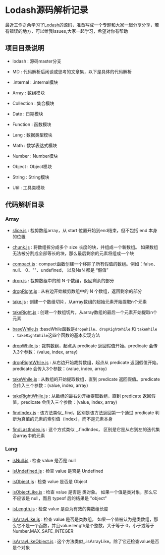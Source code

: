 # Lodash源码解析记录

最近工作之余学习了[Lodash](https://github.com/lodash/lodash)的源码，准备写成一个专题和大家一起分享分享，若有错误的地方，可以给我Issues,大家一起学习，希望对你有帮助

## 项目目录说明

* lodash : 源码master分支

* MD : 代码解析后闲谈或思考的文章集，以下是具体的代码解析

* .internal : .internal模块

* Array : 数组模块

* Collection : 集合模块

* Date : 日期模块

* Function : 函数模块

* Lang : 数据类型模块

* Math : 数学表达式模块

* Number : Number模块

* Object : Object模块

* String : String模块

* Util : 工具类模块

## 代码解析目录

### Array

* [slice.js](https://github.com/JILL1231/readLodash/blob/master/Array/slice.js) : 裁剪数组array，从 start 位置开始到end结束，但不包括 end 本身的位置

* [chunk.js](https://github.com/JILL1231/readLodash/blob/master/Array/chunk.js) : 将数组拆分成多个 size 长度的块，并组成一个新数组。 如果数组无法被分割成全部等长的块，那么最后剩余的元素将组成一个块

* [compact.js](https://github.com/JILL1231/readLodash/blob/master/Array/compact.js) : compact函数创建一个移除了所有假值的数组。例如：false、null、 0、""、undefined， 以及NaN 都是 “假值”

* [drop.js](https://github.com/JILL1231/readLodash/blob/master/Array/drop.js) : 裁剪数组中的前 N 个数组，返回剩余的部分

* [dropRight.js](https://github.com/JILL1231/readLodash/blob/master/Array/dropRight.js) : 从右边开始裁剪数组中的 N 个数组，返回剩余的部分

* [take.js](https://github.com/JILL1231/readLodash/blob/master/Array/take.js) : 创建一个数组切片，从array数组的起始元素开始提取n个元素

* [takeRight.js](https://github.com/JILL1231/readLodash/blob/master/Array/takeRight.js) : 创建一个数组切片，从array数组的最后一个元素开始提取n个元素

* [baseWhile.js](https://github.com/JILL1231/readLodash/blob/master/.internal/baseWhile.js) :baseWhile函数是`dropWhile`、`dropRightWhile` 和 `takeWhile` 、`takeRightWhile`这四个函数的基本实现方法 

* [dropWhile.js](https://github.com/JILL1231/readLodash/blob/master/Array/dropWhile.js) : 裁剪数组，起点从 predicate 返回假值开始。predicate 会传入3个参数：(value, index, array)

* [dropRightWhile.js](https://github.com/JILL1231/readLodash/blob/master/Array/dropRightWhile.js) : 从右边开始裁剪数组，起点从 predicate 返回假值开始。predicate 会传入3个参数：(value, index, array)

* [takeWhile.js](https://github.com/JILL1231/readLodash/blob/master/Array/takeWhile.js) : 从数组的开始提取数组，直到 predicate 返回假值。predicate 会传入三个参数：(value, index, array)

* [takeRightWhile.js](https://github.com/JILL1231/readLodash/blob/master/Array/takeRightWhile.js) : 从数组的最右边开始提取数组，直到 predicate 返回假值。predicate 会传入三个参数：(value, index, array)

* [findIndex.js](https://github.com/JILL1231/readLodash/blob/master/Array/findIndex.js) : 该方法类似_.find，区别是该方法返回第一个通过 predicate 判断为真值的元素的索引值（index），而不是元素本身
    
* [findLastIndex.js](https://github.com/JILL1231/readLodash/blob/master/Array/findLastIndex.js) : 这个方式类似 _.findIndex， 区别是它是从右到左的迭代集合array中的元素

### Lang

* [isNull.js](https://github.com/JILL1231/readLodash/blob/master/Lang/isNull.js) : 检查 value 是否是 null

* [isUndefined.js](https://github.com/JILL1231/readLodash/blob/master/Lang/isUndefined.js) : 检查 value 是否是 Undefined

* [isObject.js](https://github.com/JILL1231/readLodash/blob/master/Lang/isObject.js) : 检查 value 是否是 Object

* [isObjectLike.js](https://github.com/JILL1231/readLodash/blob/master/Lang/isObjectLike.js) : 检查 value 是否是 类对象。 如果一个值是类对象，那么它不应该是 null，而且 typeof 后的结果是 "object"

* [isLength.js](https://github.com/JILL1231/readLodash/blob/master/Lang/isLength.js) : 检查 value 是否为有效的类数组长度

* [isArrayLike.js](https://github.com/JILL1231/readLodash/blob/master/Lang/isArrayLike.js) : 检查 value 是否是类数组。 如果一个值被认为是类数组，那么它不是一个函数，并且value.length是个整数，大于等于 0，小于或等于 Number.MAX_SAFE_INTEGER

* [isArrayLikeObject.js](https://github.com/JILL1231/readLodash/blob/master/Lang/isArrayLikeObject.js) : 这个方法类似_.isArrayLike。除了它还检查value是否是个对象